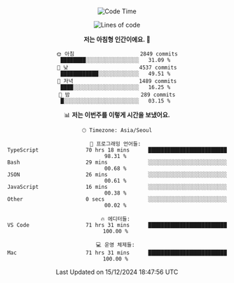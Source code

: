 <div align="center">

<br />

 <!--START_SECTION:waka-->
![Code Time](http://img.shields.io/badge/Code%20Time-3%2C802%20hrs%2048%20mins-blue)

![Lines of code](https://img.shields.io/badge/%EC%A0%80%EB%8A%94%20%EC%97%AC%ED%83%9C%EA%B9%8C%EC%A7%80%20-4.7%20million%20%EC%A4%84%EC%9D%98%20%EC%BD%94%EB%93%9C%EB%A5%BC%20%EC%9E%91%EC%84%B1%ED%96%88%EC%96%B4%EC%9A%94.-blue)

**저는 아침형 인간이에요. 🐤** 

```text
🌞 아침                     2849 commits        ████████░░░░░░░░░░░░░░░░░   31.09 % 
🌆 낮　                     4537 commits        ████████████░░░░░░░░░░░░░   49.51 % 
🌃 저녁                     1489 commits        ████░░░░░░░░░░░░░░░░░░░░░   16.25 % 
🌙 밤　                     289 commits         █░░░░░░░░░░░░░░░░░░░░░░░░   03.15 % 
```


📊 **저는 이번주를 이렇게 시간을 보냈어요.** 

```text
🕑︎ Timezone: Asia/Seoul

💬 프로그래밍 언어들: 
TypeScript               70 hrs 18 mins      █████████████████████████   98.31 % 
Bash                     29 mins             ░░░░░░░░░░░░░░░░░░░░░░░░░   00.68 % 
JSON                     26 mins             ░░░░░░░░░░░░░░░░░░░░░░░░░   00.61 % 
JavaScript               16 mins             ░░░░░░░░░░░░░░░░░░░░░░░░░   00.38 % 
Other                    0 secs              ░░░░░░░░░░░░░░░░░░░░░░░░░   00.02 % 

🔥 에디터들: 
VS Code                  71 hrs 31 mins      █████████████████████████   100.00 % 

💻 운영 체제들: 
Mac                      71 hrs 31 mins      █████████████████████████   100.00 % 
```


 Last Updated on 15/12/2024 18:47:56 UTC
<!--END_SECTION:waka-->

</div>
